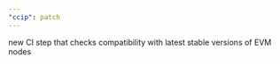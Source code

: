 ```yaml
---
"ccip": patch
---
```


new CI step that checks compatibility with latest stable versions of EVM nodes
